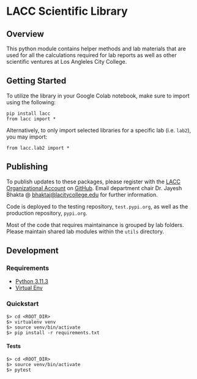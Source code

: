 # LACC Scientific Library

## Overview

This python module contains helper methods and lab materials that are used for all the calculations required for lab reports as well as other
scientific ventures at Los Angleles City College.

## Getting Started

To utilize the library in your Google Colab notebook, make sure to import using the following:

```
pip install lacc
from lacc import *
```

Alternatively, to only import selected libraries for a specific lab (i.e. `lab2`), you may import:

```
from lacc.lab2 import *
```

## Publishing

To publish updates to these packages, please register with the [LACC Organizational Account](https://github.com/la-edu) on [GitHub](https://github.com/). Email department chair Dr. Jayesh Bhakta @ [bhaktaj@lacitycollege.edu](mailto:bhaktaj@lacitycollege.edu) for further information.

Code is deployed to the testing repository, `test.pypi.org`, as well as the production repository, `pypi.org`.

Most of the code that requires maintainance is grouped by lab folders. Please maintain shared lab modules within the `utils` directory.

## Development

### Requirements

* [Python 3.11.3](https://www.python.org/downloads/release/python-3113/)
* [Virtual Env](https://virtualenv.pypa.io/en/latest/installation.html)

### Quickstart

```
$> cd <ROOT_DIR>
$> virtualenv venv
$> source venv/bin/activate
$> pip install -r requirements.txt
```

#### Tests

```
$> cd <ROOT_DIR>
$> source venv/bin/activate
$> pytest
```
